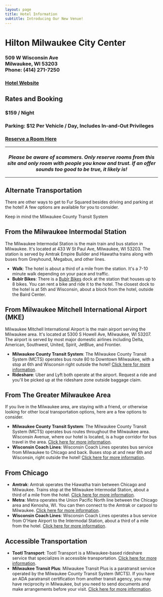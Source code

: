 ```yaml
---
layout: page
title: Hotel Information
subtitle: Introducing Our New Venue!
---
```


# Hilton Milwaukee City Center
<h3>509 W Wisconsin Ave<br/>Milwaukee, WI 53203<br />
Phone: (414) 271-7250</h3>

<h3><a href="https://www3.hilton.com/en/hotels/wisconsin/hilton-milwaukee-city-center-MKEMHHF/index.html">Hotel Website</a></h3>

## Rates and Booking
<h3>$159 / Night</h3>
<h3>Parking: $12 Per Vehicle / Day, Includes In-and-Out Privileges</h3>
<h3><a href="https://www.hilton.com/en/book/reservation/rooms/?ctyhocn=MKEMHHF&arrivalDate=2024-02-22&departureDate=2024-02-26&groupCode=96L&room1NumAdults=1">Reserve a Room Here</a></h3>

<hr>

<div align="center">
  <h3><em>Please be aware of scammers. Only reserve rooms from this site and only room with people you know and trust. If an offer sounds too good to be true, it likely is!</em></h3>
</div>

<hr>

## Alternate Transportation

There are other ways to get to Fur Squared besides driving and parking at the hotel! A few options are available for you to consider.

Keep in mind the Milwaukee County Transit System

## From the Milwaukee Intermodal Station

The Milwaukee Intermodal Station is the main train and bus station in Milwaukee. It's located at 433 W St Paul Ave, Milwaukee, WI 53203. The station is served by Amtrak Empire Builder and Hiawatha trains along with buses from Greyhound, Megabus, and other lines.

- **Walk**: The hotel is about a third of a mile from the station. It's a 7-10 minute walk depending on your pace and traffic.
- **Bublr Bikes**: There is a [Bublr Bikes](https://bublrbikes.org) dock at the station that houses up to 8 bikes. You can rent a bike and ride it to the hotel. The closest dock to the hotel is at 5th and Wisconsin, about a block from the hotel, outside the Baird Center.

## From Milwaukee Mitchell International Airport (MKE)

Milwaukee Mitchell International Airport is the main airport serving the Milwaukee area. It's located at 5300 S Howell Ave, Milwaukee, WI 53207. The airport is served by most major domestic airlines including Delta, American, Southwest, United, Spirit, JetBlue, and Frontier.

- **Milwaukee County Transit System**: The Milwaukee County Transit System (MCTS) operates bus route 80 to Downtown Milwaukee, with a stop at 6th and Wisconsin right outside the hotel! [Click here for more information](https://www.ridemcts.com/routes-schedules/80).
- **Rideshare**: Uber and Lyft both operate at the airport. Request a ride and you'll be picked up at the rideshare zone outside baggage claim.

## From The Greater Milwaukee Area

If you live in the Milwaukee area, are staying with a friend, or otherwise looking for other local transportation options, here are a few options to consider.

- **Milwaukee County Transit System**: The Milwaukee County Transit System (MCTS) operates bus routes throughout the Milwaukee area. Wisconsin Avenue, where our hotel is located, is a huge corridor for bus travel in the area. [Click here for more information](https://www.ridemcts.com/routes-schedules).
- **Wisconsin Coach Lines**: Wisconsin Coach Lines operates bus service from Milwaukee to Chicago and back. Buses stop at and near 6th and Wisconsin, right outside the hotel! [Click here for more information](https://www.coachusa.com/wisconsin-coach).

## From Chicago

- **Amtrak**: Amtrak operates the Hiawatha train between Chicago and Milwaukee. Trains stop at the Milwaukee Intermodal Station, about a third of a mile from the hotel. [Click here for more information](https://www.amtrak.com/routes/hiawatha-train.html).
- **Metra**: Metra operates the Union Pacific North line between the Chicago area and Kenosha, WI. You can then connect to the Amtrak or carpool to Milwaukee. [Click here for more information](https://metrarail.com/maps-schedules/train-lines/UP-N).
- **Wisconsin Coach Lines**: Wisconsin Coach Lines operates a bus service from O'Hare Airport to the Intermodal Station, about a third of a mile from the hotel. [Click here for more information](https://www.coachusa.com/wisconsin-coach).

## Accessible Transportation

- **Tootl Transport**: Tootl Transport is a Milwaukee-based rideshare service that specializes in accessible transportation. [Click here for more information](https://www.ridetootl.com/milwaukee/).
- **Milwaukee Transit Plus**: Milwaukee Transit Plus is a paratransit service operated by the Milwaukee County Transit System (MCTS). If you have an ADA paratransit certification from another transit agency, you may have reciprocity in Milwaukee, but you need to send documents and make arrangements before your visit. [Click here for more information](https://www.ridemcts.com/accessibility/transit-plus/paratransit-service-for-visitors).
